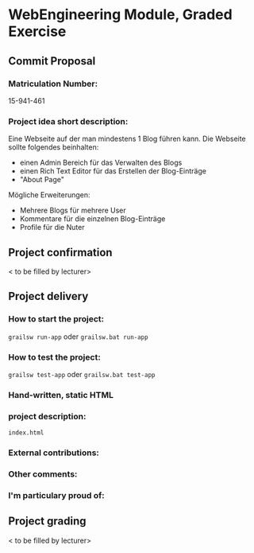 # WebEngineering Module, Graded Exercise

## Commit Proposal

### Matriculation Number:
15-941-461

### Project idea short description:
Eine Webseite auf der man mindestens 1 Blog führen kann.
Die Webseite sollte folgendes beinhalten:
- einen Admin Bereich für das Verwalten des Blogs
- einen Rich Text Editor für das Erstellen der Blog-Einträge
- "About Page"

Mögliche Erweiterungen:
- Mehrere Blogs für mehrere User
- Kommentare für die einzelnen Blog-Einträge
- Profile für die Nuter


## Project confirmation

< to be filled by lecturer>


## Project delivery <to be filled by student>

### How to start the project:
`grailsw run-app` oder `grailsw.bat run-app`

### How to test the project: 
`grailsw test-app` oder `grailsw.bat test-app`

### Hand-written\, static HTML 
### project description:
`index.html`

### External contributions:

### Other comments: 

### I'm particulary proud of:


## Project grading 

< to be filled by lecturer>
